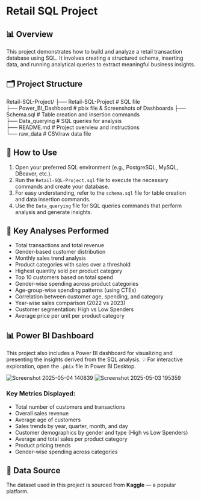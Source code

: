 # Retail SQL Project

## 📊 Overview

This project demonstrates how to build and analyze a retail transaction database using SQL. It involves creating a structured schema, inserting data, and running analytical queries to extract meaningful business insights.

## 🗂️ Project Structure

Retail-SQL-Project/
├── Retail-SQL-Project        # SQL file  
├── Power_BI_Dashboard        # pbix file & Screenshots of Dashboards
├── Schema.sql                # Table creation and insertion commands  
├── Data_querying             # SQL queries for analysis  
├── README.md                 # Project overview and instructions  
└── raw_data                  # CSV/raw data file

## 🚀 How to Use

1. Open your preferred SQL environment (e.g., PostgreSQL, MySQL, DBeaver, etc.).
2. Run the `Retail-SQL-Project.sql` file to execute the necessary commands and create your database.
3. For easy understanding, refer to the `schema.sql` file for table creation and data insertion commands.
4. Use the `Data_querying` file for SQL queries commands that perform analysis and generate insights.

## 📌 Key Analyses Performed

- Total transactions and total revenue
- Gender-based customer distribution
- Monthly sales trend analysis
- Product categories with sales over a threshold
- Highest quantity sold per product category
- Top 10 customers based on total spend
- Gender-wise spending across product categories
- Age-group-wise spending patterns (using CTEs)
- Correlation between customer age, spending, and category
- Year-wise sales comparison (2022 vs 2023)
- Customer segmentation: High vs Low Spenders
- Average price per unit per product category

## 📊 Power BI Dashboard

This project also includes a Power BI dashboard for visualizing and presenting the insights derived from the SQL analysis.
💡 For interactive exploration, open the `.pbix` file in Power BI Desktop.

![Screenshot 2025-05-04 140839](https://github.com/user-attachments/assets/95f4bd42-54c2-4965-9ae1-3e5b7ebf5e4b)
![Screenshot 2025-05-03 195359](https://github.com/user-attachments/assets/c6702bb5-fff7-4185-8720-840f826e1f5d)


### Key Metrics Displayed:
- Total number of customers and transactions
- Overall sales revenue
- Average age of customers
- Sales trends by year, quarter, month, and day
- Customer demographics by gender and type (High vs Low Spenders)
- Average and total sales per product category
- Product pricing trends
- Gender-wise spending across categories

## 🔗 Data Source

The dataset used in this project is sourced from **Kaggle** — a popular platform.
